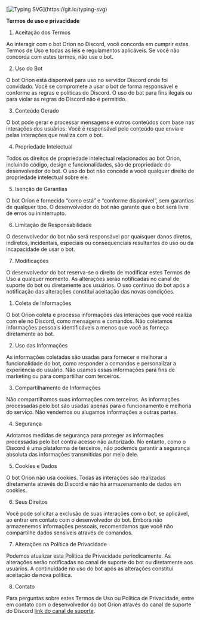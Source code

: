 [![Typing
  SVG](https://readme-typing-svg.herokuapp.com?color=86deff&lines=+Termos+de+Uso+e+Privacidade.)](https://git.io/typing-svg)

**Termos de uso e privacidade** 

1. Aceitação dos Termos

Ao interagir com o bot Orion no Discord, você concorda em cumprir estes Termos de Uso e todas as leis e regulamentos aplicáveis. Se você não concorda com estes termos, não use o bot.

2. Uso do Bot

O bot Orion está disponível para uso no servidor Discord onde foi convidado. Você se compromete a usar o bot de forma responsável e conforme as regras e políticas do Discord. O uso do bot para fins ilegais ou para violar as regras do Discord não é permitido.

3. Conteúdo Gerado

O bot pode gerar e processar mensagens e outros conteúdos com base nas interações dos usuários. Você é responsável pelo conteúdo que envia e pelas interações que realiza com o bot.

4. Propriedade Intelectual

Todos os direitos de propriedade intelectual relacionados ao bot Orion, incluindo código, design e funcionalidades, são de propriedade do desenvolvedor do bot. O uso do bot não concede a você qualquer direito de propriedade intelectual sobre ele.

5. Isenção de Garantias

O bot Orion é fornecido “como está” e “conforme disponível”, sem garantias de qualquer tipo. O desenvolvedor do bot não garante que o bot será livre de erros ou ininterrupto.

6. Limitação de Responsabilidade

O desenvolvedor do bot não será responsável por quaisquer danos diretos, indiretos, incidentais, especiais ou consequenciais resultantes do uso ou da incapacidade de usar o bot.

7. Modificações

O desenvolvedor do bot reserva-se o direito de modificar estes Termos de Uso a qualquer momento. As alterações serão notificadas no canal de suporte do bot ou diretamente aos usuários. O uso contínuo do bot após a notificação das alterações constitui aceitação das novas condições.

1. Coleta de Informações

O bot Orion coleta e processa informações das interações que você realiza com ele no Discord, como mensagens e comandos. Não coletamos informações pessoais identificáveis a menos que você as forneça diretamente ao bot.

2. Uso das Informações

As informações coletadas são usadas para fornecer e melhorar a funcionalidade do bot, como responder a comandos e personalizar a experiência do usuário. Não usamos essas informações para fins de marketing ou para compartilhar com terceiros.

3. Compartilhamento de Informações

Não compartilhamos suas informações com terceiros. As informações processadas pelo bot são usadas apenas para o funcionamento e melhoria do serviço. Não vendemos ou alugamos informações a outras partes.

4. Segurança

Adotamos medidas de segurança para proteger as informações processadas pelo bot contra acesso não autorizado. No entanto, como o Discord é uma plataforma de terceiros, não podemos garantir a segurança absoluta das informações transmitidas por meio dele.

5. Cookies e Dados

O bot Orion não usa cookies. Todas as interações são realizadas diretamente através do Discord e não há armazenamento de dados em cookies.

6. Seus Direitos

Você pode solicitar a exclusão de suas interações com o bot, se aplicável, ao entrar em contato com o desenvolvedor do bot. Embora não armazenemos informações pessoais, recomendamos que você não compartilhe dados sensíveis através de comandos.

7. Alterações na Política de Privacidade

Podemos atualizar esta Política de Privacidade periodicamente. As alterações serão notificadas no canal de suporte do bot ou diretamente aos usuários. A continuidade no uso do bot após as alterações constitui aceitação da nova política.

8. Contato

Para perguntas sobre estes Termos de Uso ou Política de Privacidade, entre em contato com o desenvolvedor do bot Orion através do canal de suporte do Discord [link do canal de suporte](https://discord.gg/QTwP6RWnNq).
